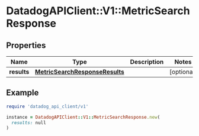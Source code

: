 # DatadogAPIClient::V1::MetricSearchResponse

## Properties

| Name | Type | Description | Notes |
| ---- | ---- | ----------- | ----- |
| **results** | [**MetricSearchResponseResults**](MetricSearchResponseResults.md) |  | [optional] |

## Example

```ruby
require 'datadog_api_client/v1'

instance = DatadogAPIClient::V1::MetricSearchResponse.new(
  results: null
)
```

